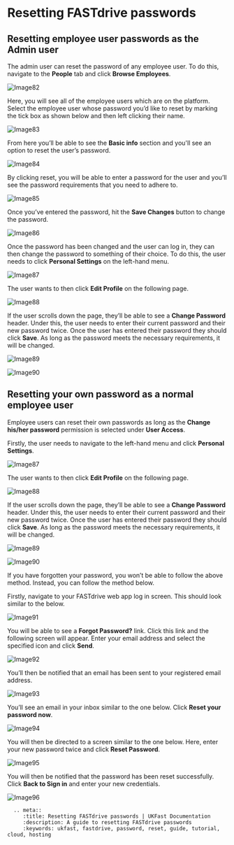 # Resetting FASTdrive passwords

## Resetting employee user passwords as the Admin user

The admin user can reset the password of any employee user. To do this, navigate to the __People__ tab and click __Browse Employees__.

![Image82](files/Image82.png)

Here, you will see all of the employee users which are on the platform. Select the employee user whose password you’d like to reset by marking the tick box as shown below and then left clicking their name.

![Image83](files/Image83.png)

From here you’ll be able to see the __Basic info__ section and you'll see an option to reset the user’s password.

![Image84](files/Image84.png)

By clicking reset, you will be able to enter a password for the user and you’ll see the password requirements that you need to adhere to.

![Image85](files/Image85.png)

Once you’ve entered the password, hit the __Save Changes__ button to change the password.

![Image86](files/Image86.png)

Once the password has been changed and the user can log in, they can then change the password to something of their choice. To do this, the user needs to click __Personal Settings__ on the left-hand menu.

![Image87](files/Image87.png)

The user wants to then click __Edit Profile__ on the following page.

![Image88](files/Image88.png)

If the user scrolls down the page, they’ll be able to see a __Change Password__ header. Under this, the user needs to enter their current password and their new password twice. Once the user has entered their password they should click __Save__. As long as the password meets the necessary requirements, it will be changed.

![Image89](files/Image89.png)

![Image90](files/Image90.png)

## Resetting your own password as a normal employee user

Employee users can reset their own passwords as long as the __Change his/her password__ permission is selected under __User Access__.

Firstly, the user needs to navigate to the left-hand menu and click __Personal Settings__.

![Image87](files/Image87.png)

The user wants to then click __Edit Profile__ on the following page.

![Image88](files/Image88.png)

If the user scrolls down the page, they’ll be able to see a __Change Password__ header. Under this, the user needs to enter their current password and their new password twice. Once the user has entered their password they should click __Save__. As long as the password meets the necessary requirements, it will be changed.

![Image89](files/Image89.png)

![Image90](files/Image90.png)

If you have forgotten your password, you won’t be able to follow the above method. Instead, you can follow the method below.

Firstly, navigate to your FASTdrive web app log in screen. This should look similar to the below.

![Image91](files/Image91.png)

You will be able to see a __Forgot Password?__ link. Click this link and the following screen will appear. Enter your email address and select the specified icon and click __Send__.

![Image92](files/Image92.png)

You’ll then be notified that an email has been sent to your registered email address.

![Image93](files/Image93.png)

You’ll see an email in your inbox similar to the one below. Click __Reset your password now__.

![Image94](files/Image94.png)

You will then be directed to a screen similar to the one below. Here, enter your new password twice and click __Reset Password__.

![Image95](files/Image95.png)

You will then be notified that the password has been reset successfully. Click __Back to Sign in__ and enter your new credentials.

![Image96](files/Image96.png)

```eval_rst
  .. meta::
     :title: Resetting FASTdrive passwords | UKFast Documentation
     :description: A guide to resetting FASTdrive passwords
     :keywords: ukfast, fastdrive, password, reset, guide, tutorial, cloud, hosting

